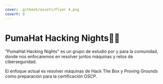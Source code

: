 ```yaml
---
cover: .gitbook/assets/Flyer 4.png
coverY: 0
---
```


# PumaHat Hacking Nights👨‍💻

"PumaHat Hacking Nights" es un grupo de estudio por y para la comunidad, donde nos enfocaremos en resolver juntos máquinas y retos de ciberseguridad.&#x20;

El enfoque actual es resolver máquinas de Hack The Box y Proving Grounds como preparación para la certificación OSCP.
